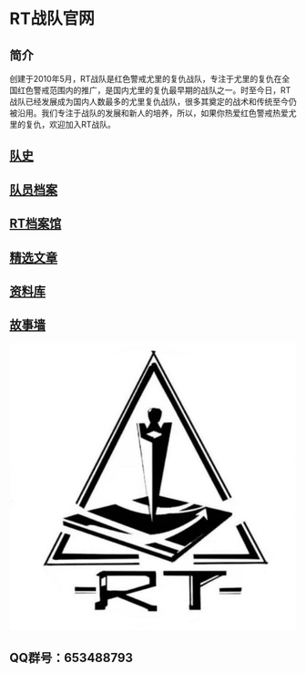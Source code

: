 # RT战队官网

## 简介
创建于2010年5月，RT战队是红色警戒尤里的复仇战队，专注于尤里的复仇在全国红色警戒范围内的推广，是国内尤里的复仇最早期的战队之一。时至今日，RT战队已经发展成为国内人数最多的尤里复仇战队，很多其奠定的战术和传统至今仍被沿用。我们专注于战队的发展和新人的培养，所以，如果你热爱红色警戒热爱尤里的复仇，欢迎加入RT战队。


## [队史](history.md)
## [队员档案](member.md)

## [RT档案馆](archive.md)

## [精选文章](article.md)

## [资料库](resource.md)

## [故事墙](wall.md)


![RT](assets/rt.jpg)

## QQ群号：653488793